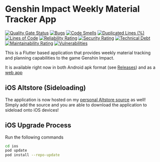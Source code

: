 # Genshin Impact Weekly Material Tracker App

[![Quality Gate Status](https://sonarcloud.io/api/project_badges/measure?project=itachi1706_GI-Weekly-Material-Tracker&metric=alert_status)](https://sonarcloud.io/summary/new_code?id=itachi1706_GI-Weekly-Material-Tracker) [![Bugs](https://sonarcloud.io/api/project_badges/measure?project=itachi1706_GI-Weekly-Material-Tracker&metric=bugs)](https://sonarcloud.io/summary/new_code?id=itachi1706_GI-Weekly-Material-Tracker) [![Code Smells](https://sonarcloud.io/api/project_badges/measure?project=itachi1706_GI-Weekly-Material-Tracker&metric=code_smells)](https://sonarcloud.io/summary/new_code?id=itachi1706_GI-Weekly-Material-Tracker) [![Duplicated Lines (%)](https://sonarcloud.io/api/project_badges/measure?project=itachi1706_GI-Weekly-Material-Tracker&metric=duplicated_lines_density)](https://sonarcloud.io/summary/new_code?id=itachi1706_GI-Weekly-Material-Tracker) [![Lines of Code](https://sonarcloud.io/api/project_badges/measure?project=itachi1706_GI-Weekly-Material-Tracker&metric=ncloc)](https://sonarcloud.io/summary/new_code?id=itachi1706_GI-Weekly-Material-Tracker) [![Reliability Rating](https://sonarcloud.io/api/project_badges/measure?project=itachi1706_GI-Weekly-Material-Tracker&metric=reliability_rating)](https://sonarcloud.io/summary/new_code?id=itachi1706_GI-Weekly-Material-Tracker) [![Security Rating](https://sonarcloud.io/api/project_badges/measure?project=itachi1706_GI-Weekly-Material-Tracker&metric=security_rating)](https://sonarcloud.io/summary/new_code?id=itachi1706_GI-Weekly-Material-Tracker) [![Technical Debt](https://sonarcloud.io/api/project_badges/measure?project=itachi1706_GI-Weekly-Material-Tracker&metric=sqale_index)](https://sonarcloud.io/summary/new_code?id=itachi1706_GI-Weekly-Material-Tracker) [![Maintainability Rating](https://sonarcloud.io/api/project_badges/measure?project=itachi1706_GI-Weekly-Material-Tracker&metric=sqale_rating)](https://sonarcloud.io/summary/new_code?id=itachi1706_GI-Weekly-Material-Tracker) [![Vulnerabilities](https://sonarcloud.io/api/project_badges/measure?project=itachi1706_GI-Weekly-Material-Tracker&metric=vulnerabilities)](https://sonarcloud.io/summary/new_code?id=itachi1706_GI-Weekly-Material-Tracker)

This is a Flutter based application that provides weekly material tracking and planning capabilities to the game Genshin Impact. 

It is available right now in both Android apk format (see [Releases](https://github.com/itachi1706/GI-Weekly-Material-Tracker/releases)) and as a [web app](https://gi-weekly-material-tracker.web.app/#/)

## iOS Altstore (Sideloading)

The application is now hosted on my [personal Altstore source](https://itachi1706-webstatic-prod.sgp1.cdn.digitaloceanspaces.com/altstore-repo.json) as well! Simply add the source and you are able to download the application to sideload onto iOS devices!


## iOS Upgrade Process
Run the following commands
```bash
cd ios
pod update
pod install --repo-update
```
